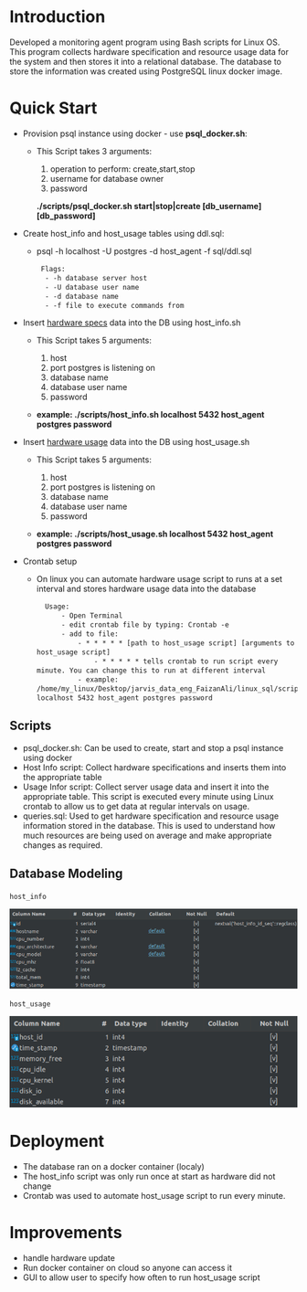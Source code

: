 # Introduction
Developed a monitoring agent program using Bash scripts for Linux OS. 
This program collects hardware specification and resource usage data for the system and then stores it into a relational database.
The database to store the information was created using PostgreSQL linux docker image.

# Quick Start
- Provision psql instance using docker - use <b>psql_docker.sh</b>:
    - This Script takes 3 arguments:
      1. operation to perform: create,start,stop
      2. username for database owner
      3. password
      
      <b>./scripts/psql_docker.sh start|stop|create [db_username][db_password]</b>
      

- Create host_info and host_usage tables using ddl.sql:
    - psql -h localhost -U postgres -d host_agent -f sql/ddl.sql
             
           Flags:
            - -h database server host
            - -U database user name
            - -d database name
            - -f file to execute commands from
    
- Insert <u>hardware specs</u> data into the DB using host_info.sh
    - This Script takes 5 arguments:
        1. host
        2. port postgres is listening on
        3. database name
        4. database user name
        5. password

    - <b>example: ./scripts/host_info.sh localhost 5432 host_agent postgres password</b>


- Insert <u>hardware usage</u> data into the DB using host_usage.sh
    - This Script takes 5 arguments:
        1. host
        2. port postgres is listening on
        3. database name
        4. database user name
        5. password

    - <b>example: ./scripts/host_usage.sh localhost 5432 host_agent postgres password</b>
  

- Crontab setup
    - On linux you can automate hardware usage script to runs at a set interval and stores hardware usage data into the database
        
            Usage:
                - Open Terminal
                - edit crontab file by typing: Crontab -e
                - add to file: 
                    - * * * * * [path to host_usage script] [arguments to host_usage script]
                        - * * * * * tells crontab to run script every minute. You can change this to run at different interval
                    - example: /home/my_linux/Desktop/jarvis_data_eng_FaizanAli/linux_sql/scripts/host_usage.sh localhost 5432 host_agent postgres password
    

## Scripts
- psql_docker.sh: Can be used to create, start and stop a psql instance using docker
- Host Info script: Collect hardware specifications and inserts them into the appropriate table
- Usage Infor script: Collect server usage data and insert it into the appropriate table. This script is executed every minute using Linux crontab to allow us to get data at regular intervals on usage.
- queries.sql: Used to get hardware specification and resource usage information stored in the database. This is used to understand how much resources are being used on average and make appropriate changes as required.

## Database Modeling
`host_info`

![img.png](./host_info.png)


`host_usage`

![img.png](./host_usage.png)

# Deployment
- The database ran on a docker container (localy)
- The host_info script was only run once at start as hardware did not change
- Crontab was used to automate host_usage script to run every minute. 

# Improvements
- handle hardware update
- Run docker container on cloud so anyone can access it
- GUI to allow user to specify how often to run host_usage script